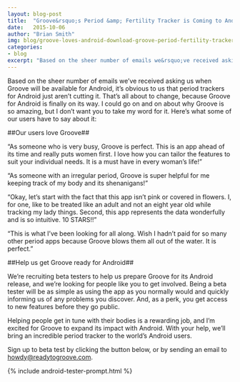 ```yaml
---
layout: blog-post
title:  "Groove&rsquo;s Period &amp; Fertility Tracker is Coming to Android!"
date:   2015-10-06
author: "Brian Smith"
img: blog/groove-loves-android-download-groove-period-fertility-tracker-on-android.png
categories:
- blog
excerpt: "Based on the sheer number of emails we&rsquo;ve received asking us when Groove will be available for Android, it&rsquo;s obvious to us that period trackers for Android just aren&rsquo;t cutting it ..."
---
```


Based on the sheer number of emails we&rsquo;ve received asking us when Groove will be available for Android, it&rsquo;s obvious to us that period trackers for Android just aren&rsquo;t cutting it. That&rsquo;s all about to change, because Groove for Android is finally on its way. I could go on and on about why Groove is so amazing, but I don&rsquo;t want you to take my word for it. Here&rsquo;s what some of our users have to say about it:

##Our users love Groove##

&ldquo;As someone who is very busy, Groove is perfect. This is an app ahead of its time and really puts women first. I love how you can tailor the features to suit your individual needs. It is a must have in every woman&rsquo;s life!&rdquo;

&ldquo;As someone with an irregular period, Groove is super helpful for me keeping track of my body and its shenanigans!&rdquo;

&ldquo;Okay, let&rsquo;s start with the fact that this app isn&rsquo;t pink or covered in flowers. I, for one, like to be treated like an adult and not an eight year old while tracking my lady things. Second, this app represents the data wonderfully and is so intuitive. 10 STARS!!&rdquo;

&ldquo;This is what I&rsquo;ve been looking for all along. Wish I hadn&rsquo;t paid for so many other period apps because Groove blows them all out of the water. It is perfect.&rdquo;

##Help us get Groove ready for Android##

We&rsquo;re recruiting beta testers to help us prepare Groove for its Android release, and we&rsquo;re looking for people like you to get involved. Being a beta tester will be as simple as using the app as you normally would and quickly informing us of any problems you discover. And, as a perk, you get access to new features before they go public.

Helping people get in tune with their bodies is a rewarding job, and I&rsquo;m excited for Groove to expand its impact with Android. With your help, we&rsquo;ll bring an incredible period tracker to the world&rsquo;s Android users.

Sign up to beta test by clicking the button below, or by sending an email to howdy@readytogroove.com.


{% include android-tester-prompt.html %}